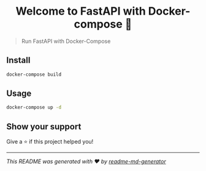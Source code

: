 <h1 align="center">Welcome to FastAPI with Docker-compose 👋</h1>
<p>
</p>

> Run FastAPI with Docker-Compose

## Install

```sh
docker-compose build
```

## Usage

```sh
docker-compose up -d
```

## Show your support

Give a ⭐️ if this project helped you!

***
_This README was generated with ❤️ by [readme-md-generator](https://github.com/kefranabg/readme-md-generator)_